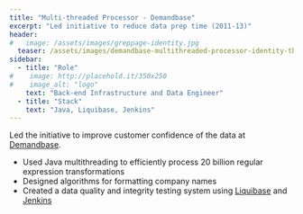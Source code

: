 ```yaml
---
title: "Multi-threaded Processor - Demandbase"
excerpt: "Led initiative to reduce data prep time (2011-13)"
header:
#   image: /assets/images/greppage-identity.jpg
  teaser: /assets/images/demandbase-multithreaded-processor-identity-th.jpg
sidebar:
  - title: "Role"
#    image: http://placehold.it/350x250
#    image_alt: "logo"
    text: "Back-end Infrastructure and Data Engineer"
  - title: "Stack"
    text: "Java, Liquibase, Jenkins"
---
```


Led the initiative to improve customer confidence of the data at [Demandbase](https://www.demandbase.com).

- Used  Java multithreading  to efficiently process 20 billion regular expression transformations
- Designed algorithms  for formatting company names
- Created a data quality and integrity testing system using [Liquibase](http://www.liquibase.org/) and [Jenkins](https://jenkins.io/)
